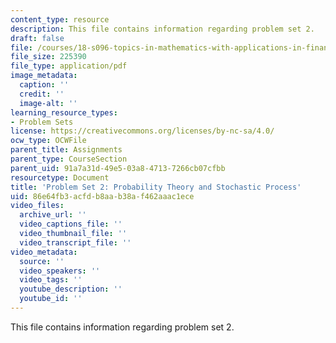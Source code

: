 ```yaml
---
content_type: resource
description: This file contains information regarding problem set 2.
draft: false
file: /courses/18-s096-topics-in-mathematics-with-applications-in-finance-fall-2013/86e64fb3acfdb8aab38af462aaac1ece_MIT18_S096F13_pset2.pdf
file_size: 225390
file_type: application/pdf
image_metadata:
  caption: ''
  credit: ''
  image-alt: ''
learning_resource_types:
- Problem Sets
license: https://creativecommons.org/licenses/by-nc-sa/4.0/
ocw_type: OCWFile
parent_title: Assignments
parent_type: CourseSection
parent_uid: 91a7a31d-49e5-03a8-4713-7266cb07cfbb
resourcetype: Document
title: 'Problem Set 2: Probability Theory and Stochastic Process'
uid: 86e64fb3-acfd-b8aa-b38a-f462aaac1ece
video_files:
  archive_url: ''
  video_captions_file: ''
  video_thumbnail_file: ''
  video_transcript_file: ''
video_metadata:
  source: ''
  video_speakers: ''
  video_tags: ''
  youtube_description: ''
  youtube_id: ''
---
```

This file contains information regarding problem set 2.